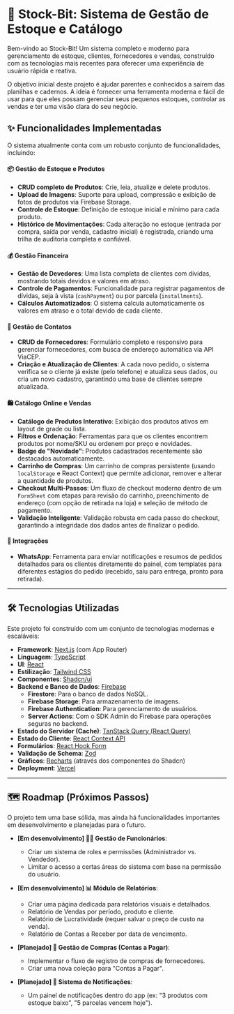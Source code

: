 # 🚀 Stock-Bit: Sistema de Gestão de Estoque e Catálogo

Bem-vindo ao Stock-Bit! Um sistema completo e moderno para gerenciamento de estoque, clientes, fornecedores e vendas, construído com as tecnologias mais recentes para oferecer uma experiência de usuário rápida e reativa.

O objetivo inicial deste projeto é ajudar parentes e conhecidos a saírem das planilhas e cadernos. A ideia é fornecer uma ferramenta moderna e fácil de usar para que eles possam gerenciar seus pequenos estoques, controlar as vendas e ter uma visão clara do seu negócio.

## ✨ Funcionalidades Implementadas

O sistema atualmente conta com um robusto conjunto de funcionalidades, incluindo:

#### 📦 Gestão de Estoque e Produtos
- **CRUD completo de Produtos**: Crie, leia, atualize e delete produtos.
- **Upload de Imagens**: Suporte para upload, compressão e exibição de fotos de produtos via Firebase Storage.
- **Controle de Estoque**: Definição de estoque inicial e mínimo para cada produto.
- **Histórico de Movimentações**: Cada alteração no estoque (entrada por compra, saída por venda, cadastro inicial) é registrada, criando uma trilha de auditoria completa e confiável.

#### 💰 Gestão Financeira
- **Gestão de Devedores**: Uma lista completa de clientes com dívidas, mostrando totais devidos e valores em atraso.
- **Controle de Pagamentos**: Funcionalidade para registrar pagamentos de dívidas, seja à vista (`cashPayment`) ou por parcela (`installments`).
- **Cálculos Automatizados**: O sistema calcula automaticamente os valores em atraso e o total devido de cada cliente.

#### 👥 Gestão de Contatos
- **CRUD de Fornecedores**: Formulário completo e responsivo para gerenciar fornecedores, com busca de endereço automática via API ViaCEP.
- **Criação e Atualização de Clientes**: A cada novo pedido, o sistema verifica se o cliente já existe (pelo telefone) e atualiza seus dados, ou cria um novo cadastro, garantindo uma base de clientes sempre atualizada.

#### 🛍️ Catálogo Online e Vendas
- **Catálogo de Produtos Interativo**: Exibição dos produtos ativos em layout de grade ou lista.
- **Filtros e Ordenação**: Ferramentas para que os clientes encontrem produtos por nome/SKU ou ordenem por preço e novidades.
- **Badge de "Novidade"**: Produtos cadastrados recentemente são destacados automaticamente.
- **Carrinho de Compras**: Um carrinho de compras persistente (usando `localStorage` e React Context) que permite adicionar, remover e alterar a quantidade de produtos.
- **Checkout Multi-Passos**: Um fluxo de checkout moderno dentro de um `FormSheet` com etapas para revisão do carrinho, preenchimento de endereço (com opção de retirada na loja) e seleção de método de pagamento.
- **Validação Inteligente**: Validação robusta em cada passo do checkout, garantindo a integridade dos dados antes de finalizar o pedido.

#### 📲 Integrações
- **WhatsApp**: Ferramenta para enviar notificações e resumos de pedidos detalhados para os clientes diretamente do painel, com templates para diferentes estágios do pedido (recebido, saiu para entrega, pronto para retirada).

---

## 🛠️ Tecnologias Utilizadas

Este projeto foi construído com um conjunto de tecnologias modernas e escaláveis:

- **Framework**: [Next.js](https://nextjs.org/) (com App Router)
- **Linguagem**: [TypeScript](https://www.typescriptlang.org/)
- **UI**: [React](https://react.dev/)
- **Estilização**: [Tailwind CSS](https://tailwindcss.com/)
- **Componentes**: [Shadcn/ui](https://ui.shadcn.com/)
- **Backend e Banco de Dados**: [Firebase](https://firebase.google.com/)
  - **Firestore**: Para o banco de dados NoSQL.
  - **Firebase Storage**: Para armazenamento de imagens.
  - **Firebase Authentication**: Para gerenciamento de usuários.
  - **Server Actions**: Com o SDK Admin do Firebase para operações seguras no backend.
- **Estado do Servidor (Cache)**: [TanStack Query (React Query)](https://tanstack.com/query/latest)
- **Estado do Cliente**: [React Context API](https://react.dev/learn/passing-data-deeply-with-context)
- **Formulários**: [React Hook Form](https://react-hook-form.com/)
- **Validação de Schema**: [Zod](https://zod.dev/)
- **Gráficos**: [Recharts](https://recharts.org/) (através dos componentes do Shadcn)
- **Deployment**: [Vercel](https://vercel.com/)

---

## 🗺️ Roadmap (Próximos Passos)

O projeto tem uma base sólida, mas ainda há funcionalidades importantes em desenvolvimento e planejadas para o futuro.

- **[Em desenvolvimento] 👨‍💼 Gestão de Funcionários**:
  - Criar um sistema de roles e permissões (Administrador vs. Vendedor).
  - Limitar o acesso a certas áreas do sistema com base na permissão do usuário.

- **[Em desenvolvimento] 📊 Módulo de Relatórios**:
  - Criar uma página dedicada para relatórios visuais e detalhados.
  - Relatório de Vendas por período, produto e cliente.
  - Relatório de Lucratividade (requer salvar o preço de custo na venda).
  - Relatório de Contas a Receber por data de vencimento.

- **[Planejado] 🛒 Gestão de Compras (Contas a Pagar)**:
  - Implementar o fluxo de registro de compras de fornecedores.
  - Criar uma nova coleção para "Contas a Pagar".

- **[Planejado] 🔔 Sistema de Notificações**:
  - Um painel de notificações dentro do app (ex: "3 produtos com estoque baixo", "5 parcelas vencem hoje").
